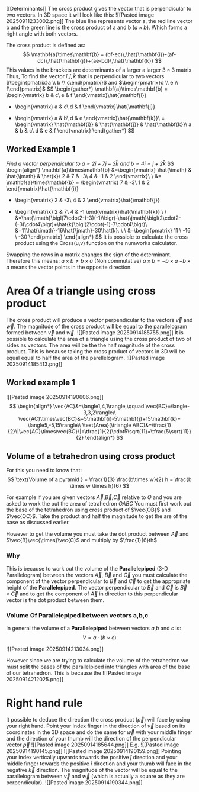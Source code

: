 [[Determinants]]
The cross product gives the vector that is perpendicular to two vectors. In 3D space it will look like this: 
![[Pasted image 20250911233002.png]]
The blue line represents vector a, the red line vector b and the green line is the cross product of a and b ($a \times b$). Which forms a right angle with both vectors.

The cross product is defined as:
$$
\mathbf{a}\times\mathbf{b} = (bf-ec)\,\hat{\mathbf{i}}-(af-dc)\,\hat{\mathbf{j}}+(ae-bd)\,\hat{\mathbf{k}}
$$
This values in the brackets are determinants of a larger a larger $3\times 3$ matrix Thus, To find the vector $\hat{i},\hat{j},\hat{k}$ that is perpendicular to two vectors $\begin{pmatrix}a  \\ b \\ c\end{pmatrix}$ and $\begin{pmatrix}d \\ e \\ f\end{pmatrix}$
$$
\begin{gather*}
\mathbf{a}\times\mathbf{b} = \begin{vmatrix} b & c\\ e & f \end{vmatrix}\hat{\mathbf{i}}
- \begin{vmatrix} a & c\\ d & f \end{vmatrix}\hat{\mathbf{j}}
+ \begin{vmatrix} a & b\\ d & e \end{vmatrix}\hat{\mathbf{k}}\\
= \begin{vmatrix} \hat{\mathbf{i}} & \hat{\mathbf{j}} & \hat{\mathbf{k}}\\
a & b & c\\
d & e & f \end{vmatrix}
\end{gather*}
$$
## Worked Example 1
*Find a vector perpendicular to $a=2\hat{i}+7\hat{j}-3\hat{k}$ and $b=4\hat{i}=\hat{j}+2\hat{k}$*
$$
\begin{align*}
\mathbf{a}\times\mathbf{b}
&=\begin{vmatrix}
\hat{\imath} & \hat{\jmath} & \hat{k}\\
2 & 7 & -3\\
4 & -1 & 2
\end{vmatrix}\\ \\
&= \mathbf{a}\times\mathbf{b} = \begin{vmatrix} 7 & -3\\ 1 & 2 \end{vmatrix}\hat{\mathbf{i}}
- \begin{vmatrix} 2 & -3\\ 4 & 2 \end{vmatrix}\hat{\mathbf{j}}
+ \begin{vmatrix} 2 & 7\\ 4 & -1 \end{vmatrix}\hat{\mathbf{k}} \\ \\
&=\hat{\imath}\bigl(7\cdot2-(-3)(-1)\bigr)-\hat{\jmath}\bigl(2\cdot2-(-3)\cdot4\bigr)+\hat{k}\bigl(2\cdot(-1)-7\cdot4\bigr)\\
&=11\hat{\imath}-16\hat{\jmath}-30\hat{k}. \\ \\
&=\begin{pmatrix}
11 \\
-16 \\
-30
\end{pmatrix}
\end{align*}
$$
It is possible to calculate the cross product using the Cross(u,v) function on the numworks calculator.

Swapping the rows in a matrix changes the sign of the determinant. Therefore this means:
$a\times b\neq b\times a$ (Non commutative)
$a\times b=-b\times a$ 
$-b\times a$ means the vector points in the opposite direction.


# Area Of a triangle using cross product
The cross product will produce a vector perpendicular to the vectors $\vec{v}$ and $\vec{w}$. The magnitude of the cross product will be equal to the parallelogram formed between $\vec{v}$ and $\vec{w}$. 
![[Pasted image 20250914185755.png]]
It is possible to calculate the area of a triangle using the cross product of two of sides as vectors. The area will be the the half magnitude of the cross product. This is because taking the cross product of vectors in 3D will be equal equal to half the area of the parellelogram. 
![[Pasted image 20250914185413.png]]

## Worked example 1
![[Pasted image 20250914190606.png]]
$$
\begin{align*}
\vec{AC}&=\langle1,4,1\rangle,\qquad \vec{BC}=\langle-3,3,2\rangle\\
\vec{AC}\times\vec{BC}&=5\mathbf{i}-5\mathbf{j}+15\mathbf{k}= \langle5,-5,15\rangle\\
\text{Area}(\triangle ABC)&=\tfrac{1}{2}\|\vec{AC}\times\vec{BC}\|=\tfrac{1}{2}\cdot5\sqrt{11}=\tfrac{5\sqrt{11}}{2}
\end{align*}
$$

## Volume of a tetrahedron using cross product
For this you need to know that:
$$
\text{Volume of a pyramid } = \frac{1}{3} \frac{b\times w}{2} h = \frac{b \times w \times h}{6}
$$

For example if you are given vectors $\vec{A}$,$\vec{B}$,$\vec{C}$  relative to $O$ and you are asked to work the out the area of tetrahedron $OABC$ You must first work out the base of the tetrahedron using cross product of $\vec{OB}$ and $\vec{OC}$. Take the product and half the magnitude to get the are of the base as discussed earlier. 

However to get the volume you must take the dot product between $\vec{A}$ and $\vec{B}\vec{\times}\vec{C}$ and multiply by $\frac{1}{6}th$

### Why
This is because to work out the volume of the **Parallelepiped** (3-D Parallelogram) between the vectors $\vec{A}$, $\vec{B}$ and $\vec{C}$ you must calculate the component of the vector perpendicular to $\vec{B}$ and $\vec{C}$  to get the appropriate height of the **Parallelepiped**. The vector perpendicular to $\vec{B}$ and $\vec{C}$ is $\vec{B} \times\vec{C}$ and to get the component of $\vec{A}$ in direction to this perpendicular vector is the dot product between them.

### Volume Of **Parallelepiped** between vectors a,b,c
In general the volume of a **Parallelepiped** between vectors $a$,$b$ and $c$ is:
$$
V = a \cdot (b \times c)
$$


![[Pasted image 20250914213034.png]]

However since we are trying to calculate the volume of the tetrahedron we must split the bases of the parallelpiped into triangles with area of the base of our tetrahedron. This is because the 
![[Pasted image 20250914212025.png]]
# Right hand rule
It possible to deduce the direction the cross product ($\vec{p}$) will face by using your right hand. Point your index finger in the direction of $\vec{v}$  based on its coordinates in the 3D space and do the same for $\vec{w}$ with your middle finger and the direction of your thumb will the direction of the perpendicular vector $\vec{p}$
![[Pasted image 20250914185644.png]]
E.g.
![[Pasted image 20250914190145.png]]
![[Pasted image 20250914190159.png]]
Pointing your index vertically upwards towards the positive $\hat{j}$ direction and your middle finger towards the positive $\hat{i}$ direction and your thumb will face in the negative $\vec{k}$ direction. The magnitude of the vector will be equal to the parallelogram between $\vec{v}$ and $\vec{w}$ (which is actually a square as they are perpendicular). 
![[Pasted image 20250914190344.png]]